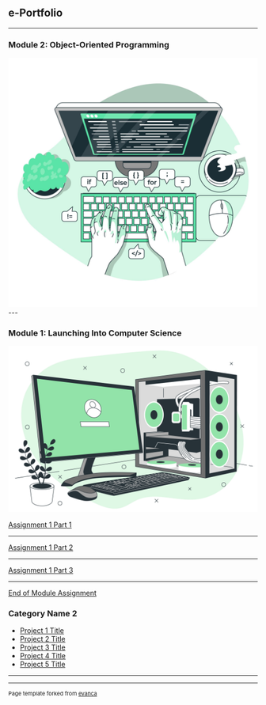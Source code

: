 ## e-Portfolio

---
### Module 2: Object-Oriented Programming
<img src="images/module2.jpg?raw=true"/>
---

### Module 1: Launching Into Computer Science
<img src="images/module1.jpg?raw=true"/>

[Assignment 1 Part 1](soon)

---
[Assignment 1 Part 2](soon)

---
[Assignment 1 Part 3](soon)

---

[End of Module Assignment](soon) 


### Category Name 2

- [Project 1 Title](http://example.com/)
- [Project 2 Title](http://example.com/)
- [Project 3 Title](http://example.com/)
- [Project 4 Title](http://example.com/)
- [Project 5 Title](http://example.com/)

---




---
<p style="font-size:11px">Page template forked from <a href="https://github.com/evanca/quick-portfolio">evanca</a></p>
<!-- Remove above link if you don't want to attibute -->
